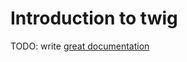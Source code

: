 # Introduction to twig

TODO: write [great documentation](http://jacobian.org/writing/what-to-write/)
